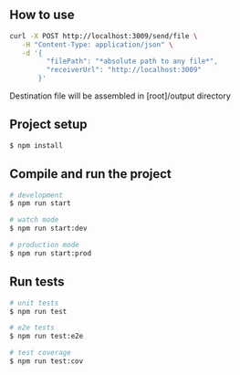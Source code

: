 ## How to use
```bash
curl -X POST http://localhost:3009/send/file \
   -H "Content-Type: application/json" \
   -d '{
         "filePath": "*absolute path to any file*",
         "receiverUrl": "http://localhost:3009"
       }'
```
Destination file will be assembled in [root]/output directory

## Project setup

```bash
$ npm install
```

## Compile and run the project

```bash
# development
$ npm run start

# watch mode
$ npm run start:dev

# production mode
$ npm run start:prod
```

## Run tests

```bash
# unit tests
$ npm run test

# e2e tests
$ npm run test:e2e

# test coverage
$ npm run test:cov
```

